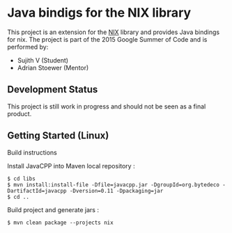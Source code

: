 Java bindigs for the NIX library
================================

This project is an extension for the [NIX](https://github.com/G-Node/nix) library and provides Java bindings for nix.
The project is part of the 2015 Google Summer of Code and is performed by:

* Sujith V (Student)
* Adrian Stoewer (Mentor)

Development Status
------------------

This project is still work in progress and should not be seen as a final product.

Getting Started (Linux)
-----------------------

Build instructions

Install JavaCPP into Maven local repository :

```
$ cd libs
$ mvn install:install-file -Dfile=javacpp.jar -DgroupId=org.bytedeco -DartifactId=javacpp -Dversion=0.11 -Dpackaging=jar
$ cd ..
```


Build project and generate jars :

```
$ mvn clean package --projects nix
```
